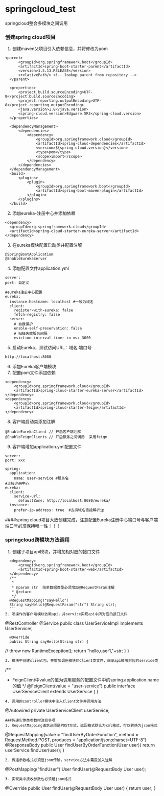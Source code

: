 # springcloud_test
springcloud整合多模块之间调用

### 创建spring cloud项目
  1. 创建maven父项目引入依赖信息，并将<packaging>修改为pom
  ```
  <parent>
        <groupId>org.springframework.boot</groupId>
        <artifactId>spring-boot-starter-parent</artifactId>
        <version>1.5.13.RELEASE</version>
        <relativePath/> <!-- lookup parent from repository -->
    </parent>

    <properties>
        <project.build.sourceEncoding>UTF-8</project.build.sourceEncoding>
        <project.reporting.outputEncoding>UTF-8</project.reporting.outputEncoding>
        <java.version>1.8</java.version>
        <spring-cloud.version>Edgware.SR3</spring-cloud.version>
    </properties>

    <dependencyManagement>
        <dependencies>
            <dependency>
                <groupId>org.springframework.cloud</groupId>
                <artifactId>spring-cloud-dependencies</artifactId>
                <version>${spring-cloud.version}</version>
                <type>pom</type>
                <scope>import</scope>
            </dependency>
        </dependencies>
    </dependencyManagement>
    <build>
        <plugins>
            <plugin>
                <groupId>org.springframework.boot</groupId>
                <artifactId>spring-boot-maven-plugin</artifactId>
            </plugin>
        </plugins>
    </build>
  ```
  2. 添加eureka-注册中心并添加依赖
  ```
  <dependency>
    <groupId>org.springframework.cloud</groupId>
    <artifactId>spring-cloud-starter-eureka-server</artifactId>
  </dependency>
  ```
  3. 在eureka模块配置启动类并配置注解
  ```
  @SpringBootApplication
  @EnableEurekaServer
  ```
  4. 添加配置文件application.yml
  ```
  server:
  port: 自定义

  #eureka注册中心配置
  eureka:
    instance.hostname: localhost #一般为域名
    client:
      register-with-eureka: false
      fetch-registry: false
    server:
      # 自我保护
      enable-self-preservation: false
      # 扫描失效服务间隔
      eviction-interval-timer-in-ms: 3000
  ```
  5. 启动Eureka，测试访问URL：域名:端口号
  ```
  http://localhost:8080
  ```
  6. 添加Eureka客户端模块
  7. 配置pom文件添加依赖
  ```
  <dependency>
      <groupId>org.springframework.cloud</groupId>
      <artifactId>spring-cloud-starter-eureka-server</artifactId>
  </dependency>
  <dependency>
      <groupId>org.springframework.cloud</groupId>
      <artifactId>spring-cloud-starter-feign</artifactId>
  </dependency>
  ```
  8. 客户端启动类添加注解
  ```
  @EnableEurekaClient // 开启客户端注解
  @EnableFeignClients // 开启服务之间调用  采用feign
  ```
  9. 客户端增加application.yml配置文件
  ```
  server:
  port: xxx

  spring:
    application:
      name: user-service #服务名
  #连接注册中心
  eureka:
    client:
      service-url:
        defaultZone: http://localhost:8080/eureka/
    instance:
      prefer-ip-address: true  #支持域名直接解析ip
   ```
####spring cloud项目大致创建完成，注意配置Eureka注册中心端口号与客户端端口号必须保持唯一性！！！

### springcloud跨模块方法调用
  1. 创建子项目api模块，并增加相对应的接口文件
  ```
    <dependency>
        <groupId>org.springframework.boot</groupId>
        <artifactId>spring-boot-starter-web</artifactId>
    </dependency>
    /**
     *  
     * @param str  简单数据类型必须增加@RequestParam注解
     * @return
     */
    @RequestMapping("sayHello")
    String sayHello(@RequestParam("str") String str);
    ```
  2. 所操作的客户端模块依赖api，并service实现api中所对应的接口文件
  ```
  @RestController
  @Service
  public class UserServiceImpl implements UserService{

      @Override
      public String sayHello(String str) {
  //        throw new RuntimeException();
          return "hello,user1,"+str;
      }
  }
  ```
  3. 模块中创建client包，并增加调用模块的Client类文件，继承api模块对应的service类
  ```
  /**
   * FeignClient中value的值为调用服务的配置文件中的spring.application.name的值
   */
  @FeignClient(value = "user-service")
  public interface UserServiceClient extends UserService {
  }
  ```
  4. 调用的controller模块中注入Client文件并调用方法
  ```
  @Autowired
  private UserServiceClient userService;
  ```
###传递实体类参数时注意事项
  1. RequestMapping请求必须是POST方式，返回格式默认为xml格式，可以转换为json格式
  ```
  @RequestMapping(value = "findUserByOrderFunction", method = RequestMethod.POST, produces = "application/json;charset=UTF-8")
  @ResponseBody
  public User findUserByOrderFunction(User user){
      return userService.findUser(user);
  }
  ```
  2. 传递参数格式必须是json传输，service方法中需要加入注解
  ```
  @PostMapping("findUser")
  User findUser(@RequestBody User user);
  ```
  3. 实现类中接收参数也必须是json格式
  ```
  @Override
  public User findUser(@RequestBody User user) {
      return user;
  }
  ```
